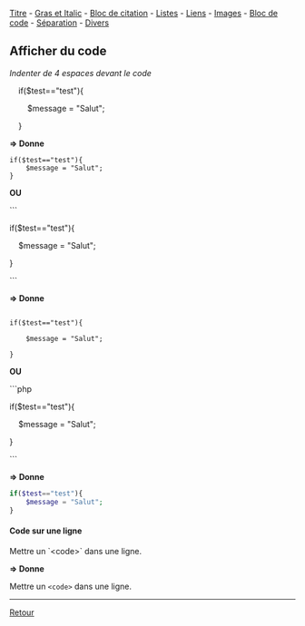 [Titre](titres.md) - [Gras et Italic](grasItalic.md) - [Bloc de citation](citation.md) - [Listes](listes.md) - [Liens](liens.md) - [Images](images.md) - [Bloc de code](code.md) - [Séparation](separation.md) - [Divers](divers.md)

## Afficher du code

*Indenter de 4 espaces devant le code*

&nbsp;&nbsp;&nbsp;&nbsp;if($test=="test"){

&nbsp;&nbsp;&nbsp;&nbsp;&nbsp;&nbsp;&nbsp;&nbsp;$message = "Salut";

&nbsp;&nbsp;&nbsp;&nbsp;}

**⇒ Donne**

    if($test=="test"){
        $message = "Salut";
    }

**OU**

&grave;&grave;&grave;

if($test=="test"){

&nbsp;&nbsp;&nbsp;&nbsp;$message = "Salut";

}

&grave;&grave;&grave;

**⇒ Donne**

```

if($test=="test"){

    $message = "Salut";

}

```

**OU**

&grave;&grave;&grave;php

if($test=="test"){

&nbsp;&nbsp;&nbsp;&nbsp;$message = "Salut";

}

&grave;&grave;&grave;

**⇒ Donne**

```php
if($test=="test"){
    $message = "Salut";
}
```


#### Code sur une ligne

Mettre un &grave;&lt;code>&grave; dans une ligne.

**⇒ Donne**

Mettre un `<code>` dans une ligne.

---
[Retour](../description.md#objectif-du-language)